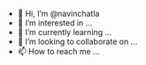 - 👋 Hi, I’m @navinchatla
- 👀 I’m interested in ...
- 🌱 I’m currently learning ...
- 💞️ I’m looking to collaborate on ...
- 📫 How to reach me ...

<!---
navinchatla/navinchatla is a ✨ special ✨ repository because its `README.md` (this file) appears on your GitHub profile.
You can click the Preview link to take a look at your changes.
--->
